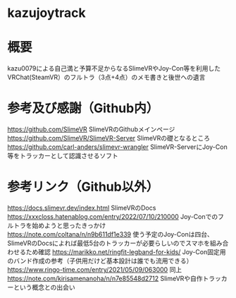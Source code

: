 # kazujoytrack
# 概要
kazu0079による自己満と予算不足からなるSlimeVRやJoy-Con等を利用したVRChat(SteamVR）のフルトラ（3点+4点）のメモ書きと後世への遺言



# 参考及び感謝（Github内）
https://github.com/SlimeVR SlimeVRのGithubメインページ
https://github.com/SlimeVR/SlimeVR-Server SlimeVRの礎となるところ
https://github.com/carl-anders/slimevr-wrangler SlimeVR-ServerにJoy-Con等をトラッカーとして認識させるソフト

# 参考リンク（Github以外）
https://docs.slimevr.dev/index.html SlimeVRのDocs
https://xxxcloss.hatenablog.com/entry/2022/07/10/210000 Joy-Conでのフルトラを始めようと思ったきっかけ
https://note.com/coltana/n/n9b611df1e339 使う予定のJoy-Conは四台、SlimeVRのDocsによれば最低5台のトラッカーが必要らしいのでスマホを組み合わせるため確認
https://marikko.net/ringfit-legband-for-kids/ Joy-Con固定用のバンド作成の参考（子供用だけど基本設計は誰でも流用できる）
https://www.ringo-time.com/entry/2021/05/09/063000 同上
https://note.com/kirisamenanoha/n/n7e85548d2712 SlimeVRや自作トラッカーという概念との出会い
